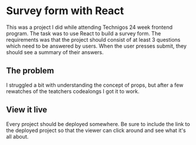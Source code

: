 # Survey form with React

This was a project I did while attending Technigos 24 week frontend program. The task was to use React to build a survey form. The requirements was that the project should consist of at least 3 questions which need to be answered by users. When the user presses submit, they should see a summary of their answers.

## The problem

I struggled a bit with understanding the concept of props, but after a few rewatches of the teatchers codealongs I got it to work.

## View it live

Every project should be deployed somewhere. Be sure to include the link to the deployed project so that the viewer can click around and see what it's all about.
